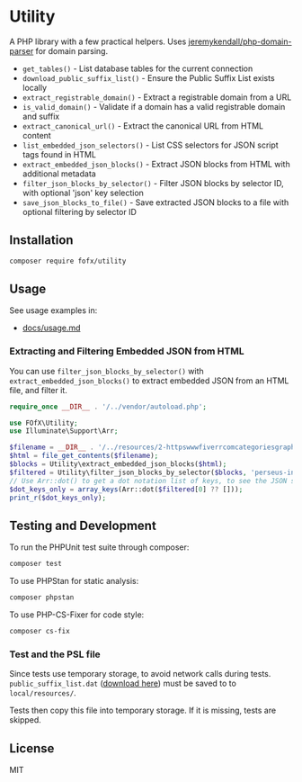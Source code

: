 # Utility

A PHP library with a few practical helpers. Uses [jeremykendall/php-domain-parser](https://github.com/jeremykendall/php-domain-parser) for domain parsing.

- `get_tables()` - List database tables for the current connection
- `download_public_suffix_list()` - Ensure the Public Suffix List exists locally
- `extract_registrable_domain()` - Extract a registrable domain from a URL
- `is_valid_domain()` - Validate if a domain has a valid registrable domain and suffix
- `extract_canonical_url()` - Extract the canonical URL from HTML content
- `list_embedded_json_selectors()` - List CSS selectors for JSON script tags found in HTML
- `extract_embedded_json_blocks()` - Extract JSON blocks from HTML with additional metadata
- `filter_json_blocks_by_selector()` - Filter JSON blocks by selector ID, with optional 'json' key selection
- `save_json_blocks_to_file()` - Save extracted JSON blocks to a file with optional filtering by selector ID

## Installation

```bash
composer require fofx/utility
```

## Usage

See usage examples in:

- [docs/usage.md](docs/usage.md)

### Extracting and Filtering Embedded JSON from HTML

You can use `filter_json_blocks_by_selector()` with `extract_embedded_json_blocks()` to extract embedded JSON from an HTML file, and filter it.

```php
require_once __DIR__ . '/../vendor/autoload.php';

use FOfX\Utility;
use Illuminate\Support\Arr;

$filename = __DIR__ . '/../resources/2-httpswwwfiverrcomcategoriesgraphics-designcreative-logo-design-fiverrcom-browserhtml.html';
$html = file_get_contents($filename);
$blocks = Utility\extract_embedded_json_blocks($html);
$filtered = Utility\filter_json_blocks_by_selector($blocks, 'perseus-initial-props', true);
// Use Arr::dot() to get a dot notation list of keys, to see the JSON structure
$dot_keys_only = array_keys(Arr::dot($filtered[0] ?? []));
print_r($dot_keys_only);
```

## Testing and Development

To run the PHPUnit test suite through composer:

```bash
composer test
```

To use PHPStan for static analysis:

```bash
composer phpstan
```

To use PHP-CS-Fixer for code style:

```bash
composer cs-fix
```

### Test and the PSL file

Since tests use temporary storage, to avoid network calls during tests. `public_suffix_list.dat` ([download here](https://publicsuffix.org/list/public_suffix_list.dat)) must be saved to to `local/resources/`.

Tests then copy this file into temporary storage. If it is missing, tests are skipped.


## License

MIT

